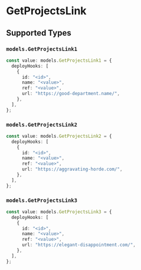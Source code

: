 # GetProjectsLink


## Supported Types

### `models.GetProjectsLink1`

```typescript
const value: models.GetProjectsLink1 = {
  deployHooks: [
    {
      id: "<id>",
      name: "<value>",
      ref: "<value>",
      url: "https://good-department.name/",
    },
  ],
};
```

### `models.GetProjectsLink2`

```typescript
const value: models.GetProjectsLink2 = {
  deployHooks: [
    {
      id: "<id>",
      name: "<value>",
      ref: "<value>",
      url: "https://aggravating-horde.com/",
    },
  ],
};
```

### `models.GetProjectsLink3`

```typescript
const value: models.GetProjectsLink3 = {
  deployHooks: [
    {
      id: "<id>",
      name: "<value>",
      ref: "<value>",
      url: "https://elegant-disappointment.com/",
    },
  ],
};
```

